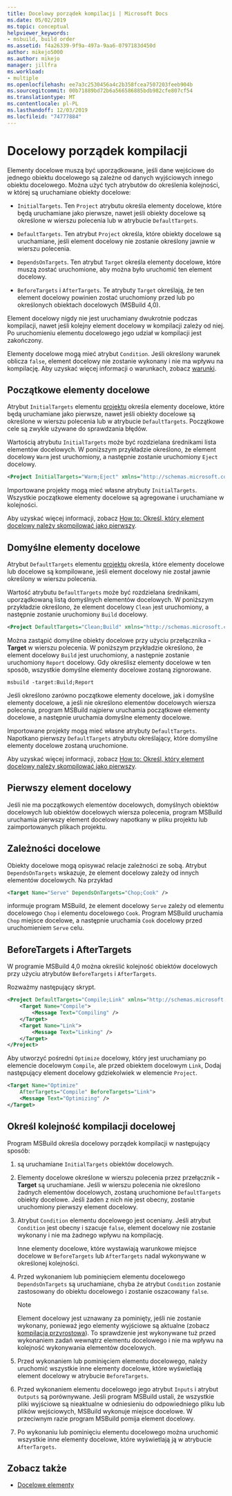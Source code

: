 ```yaml
---
title: Docelowy porządek kompilacji | Microsoft Docs
ms.date: 05/02/2019
ms.topic: conceptual
helpviewer_keywords:
- msbuild, build order
ms.assetid: f4a26339-9f9a-497a-9aa6-0797183d450d
author: mikejo5000
ms.author: mikejo
manager: jillfra
ms.workload:
- multiple
ms.openlocfilehash: ee7a3c2530456a4c2b358fcea7507203feeb904b
ms.sourcegitcommit: 00b71889bd72b6a566586885bdb982cfe807cf54
ms.translationtype: MT
ms.contentlocale: pl-PL
ms.lasthandoff: 12/03/2019
ms.locfileid: "74777884"
---
```

# <a name="target-build-order"></a>Docelowy porządek kompilacji

Elementy docelowe muszą być uporządkowane, jeśli dane wejściowe do jednego obiektu docelowego są zależne od danych wyjściowych innego obiektu docelowego. Można użyć tych atrybutów do określenia kolejności, w której są uruchamiane obiekty docelowe:

- `InitialTargets`. Ten `Project` atrybutu określa elementy docelowe, które będą uruchamiane jako pierwsze, nawet jeśli obiekty docelowe są określone w wierszu polecenia lub w atrybucie `DefaultTargets`.

- `DefaultTargets`. Ten atrybut `Project` określa, które obiekty docelowe są uruchamiane, jeśli element docelowy nie zostanie określony jawnie w wierszu polecenia.

- `DependsOnTargets`. Ten atrybut `Target` określa elementy docelowe, które muszą zostać uruchomione, aby można było uruchomić ten element docelowy.

- `BeforeTargets` i `AfterTargets`. Te atrybuty `Target` określają, że ten element docelowy powinien zostać uruchomiony przed lub po określonych obiektach docelowych (MSBuild 4,0).

Element docelowy nigdy nie jest uruchamiany dwukrotnie podczas kompilacji, nawet jeśli kolejny element docelowy w kompilacji zależy od niej. Po uruchomieniu elementu docelowego jego udział w kompilacji jest zakończony.

Elementy docelowe mogą mieć atrybut `Condition`. Jeśli określony warunek oblicza `false`, element docelowy nie zostanie wykonany i nie ma wpływu na kompilację. Aby uzyskać więcej informacji o warunkach, zobacz [warunki](../msbuild/msbuild-conditions.md).

## <a name="initial-targets"></a>Początkowe elementy docelowe

Atrybut `InitialTargets` elementu [projektu](../msbuild/project-element-msbuild.md) określa elementy docelowe, które będą uruchamiane jako pierwsze, nawet jeśli obiekty docelowe są określone w wierszu polecenia lub w atrybucie `DefaultTargets`. Początkowe cele są zwykle używane do sprawdzania błędów.

Wartością atrybutu `InitialTargets` może być rozdzielana średnikami lista elementów docelowych. W poniższym przykładzie określono, że element docelowy `Warm` jest uruchomiony, a następnie zostanie uruchomiony `Eject` docelowy.

```xml
<Project InitialTargets="Warm;Eject" xmlns="http://schemas.microsoft.com/developer/msbuild/2003">
```

Importowane projekty mogą mieć własne atrybuty `InitialTargets`. Wszystkie początkowe elementy docelowe są agregowane i uruchamiane w kolejności.

Aby uzyskać więcej informacji, zobacz [How to: Określ, który element docelowy należy skompilować jako pierwszy](../msbuild/how-to-specify-which-target-to-build-first.md).

## <a name="default-targets"></a>Domyślne elementy docelowe

Atrybut `DefaultTargets` elementu [projektu](../msbuild/project-element-msbuild.md) określa, które elementy docelowe lub docelowe są kompilowane, jeśli element docelowy nie został jawnie określony w wierszu polecenia.

Wartość atrybutu `DefaultTargets` może być rozdzielana średnikami, uporządkowaną listą domyślnych elementów docelowych. W poniższym przykładzie określono, że element docelowy `Clean` jest uruchomiony, a następnie zostanie uruchomiony `Build` docelowy.

```xml
<Project DefaultTargets="Clean;Build" xmlns="http://schemas.microsoft.com/developer/msbuild/2003">
```

Można zastąpić domyślne obiekty docelowe przy użyciu przełącznika **-Target** w wierszu polecenia. W poniższym przykładzie określono, że element docelowy `Build` jest uruchomiony, a następnie zostanie uruchomiony `Report` docelowy. Gdy określisz elementy docelowe w ten sposób, wszystkie domyślne elementy docelowe zostaną zignorowane.

 `msbuild -target:Build;Report`

Jeśli określono zarówno początkowe elementy docelowe, jak i domyślne elementy docelowe, a jeśli nie określono elementów docelowych wiersza polecenia, program MSBuild najpierw uruchamia początkowe elementy docelowe, a następnie uruchamia domyślne elementy docelowe.

Importowane projekty mogą mieć własne atrybuty `DefaultTargets`. Napotkano pierwszy `DefaultTargets` atrybutu określający, które domyślne elementy docelowe zostaną uruchomione.

Aby uzyskać więcej informacji, zobacz [How to: Określ, który element docelowy należy skompilować jako pierwszy](../msbuild/how-to-specify-which-target-to-build-first.md).

## <a name="first-target"></a>Pierwszy element docelowy

Jeśli nie ma początkowych elementów docelowych, domyślnych obiektów docelowych lub obiektów docelowych wiersza polecenia, program MSBuild uruchamia pierwszy element docelowy napotkany w pliku projektu lub zaimportowanych plikach projektu.

## <a name="target-dependencies"></a>Zależności docelowe

Obiekty docelowe mogą opisywać relacje zależności ze sobą. Atrybut `DependsOnTargets` wskazuje, że element docelowy zależy od innych elementów docelowych. Na przykład

```xml
<Target Name="Serve" DependsOnTargets="Chop;Cook" />
```

informuje program MSBuild, że element docelowy `Serve` zależy od elementu docelowego `Chop` i elementu docelowego `Cook`. Program MSBuild uruchamia `Chop` miejsce docelowe, a następnie uruchamia `Cook` docelowy przed uruchomieniem `Serve` celu.

## <a name="beforetargets-and-aftertargets"></a>BeforeTargets i AfterTargets

W programie MSBuild 4,0 można określić kolejność obiektów docelowych przy użyciu atrybutów `BeforeTargets` i `AfterTargets`.

Rozważmy następujący skrypt.

```xml
<Project DefaultTargets="Compile;Link" xmlns="http://schemas.microsoft.com/developer/msbuild/2003">
    <Target Name="Compile">
        <Message Text="Compiling" />
    </Target>
    <Target Name="Link">
        <Message Text="Linking" />
    </Target>
</Project>
```

Aby utworzyć pośredni `Optimize` docelowy, który jest uruchamiany po elemencie docelowym `Compile`, ale przed obiektem docelowym `Link`, Dodaj następujący element docelowy gdziekolwiek w elemencie `Project`.

```xml
<Target Name="Optimize"
    AfterTargets="Compile" BeforeTargets="Link">
    <Message Text="Optimizing" />
</Target>
```

## <a name="determine-the-target-build-order"></a>Określ kolejność kompilacji docelowej

Program MSBuild określa docelowy porządek kompilacji w następujący sposób:

1. są uruchamiane `InitialTargets` obiektów docelowych.

2. Elementy docelowe określone w wierszu polecenia przez przełącznik **-Target** są uruchamiane. Jeśli w wierszu polecenia nie określono żadnych elementów docelowych, zostaną uruchomione `DefaultTargets` obiekty docelowe. Jeśli żaden z nich nie jest obecny, zostanie uruchomiony pierwszy element docelowy.

3. Atrybut `Condition` elementu docelowego jest oceniany. Jeśli atrybut `Condition` jest obecny i szacuje `false`, element docelowy nie zostanie wykonany i nie ma żadnego wpływu na kompilację.

   Inne elementy docelowe, które wystawiają warunkowe miejsce docelowe w `BeforeTargets` lub `AfterTargets` nadal wykonywane w określonej kolejności.

4. Przed wykonaniem lub pominięciem elementu docelowego `DependsOnTargets` są uruchamiane, chyba że atrybut `Condition` zostanie zastosowany do obiektu docelowego i zostanie oszacowany `false`.

   > [!NOTE]
   > Element docelowy jest uznawany za pominięty, jeśli nie zostanie wykonany, ponieważ jego elementy wyjściowe są aktualne (zobacz [kompilacja przyrostowa](../msbuild/incremental-builds.md)). To sprawdzenie jest wykonywane tuż przed wykonaniem zadań wewnątrz elementu docelowego i nie ma wpływu na kolejność wykonywania elementów docelowych.

5. Przed wykonaniem lub pominięciem elementu docelowego, należy uruchomić wszystkie inne elementy docelowe, które wyświetlają element docelowy w atrybucie `BeforeTargets`.

6. Przed wykonaniem elementu docelowego jego atrybut `Inputs` i atrybut `Outputs` są porównywane. Jeśli program MSBuild ustali, że wszystkie pliki wyjściowe są nieaktualne w odniesieniu do odpowiedniego pliku lub plików wejściowych, MSBuild wykonuje miejsce docelowe. W przeciwnym razie program MSBuild pomija element docelowy.

7. Po wykonaniu lub pominięciu elementu docelowego można uruchomić wszystkie inne elementy docelowe, które wyświetlają ją w atrybucie `AfterTargets`.

## <a name="see-also"></a>Zobacz także

- [Docelowe elementy](../msbuild/msbuild-targets.md)

